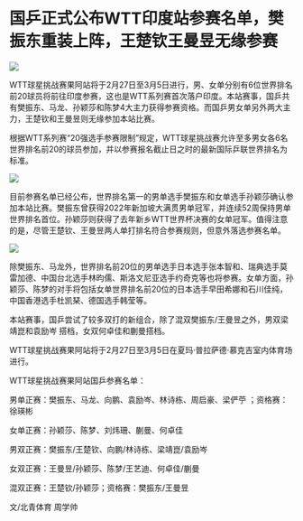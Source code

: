 # 国乒正式公布WTT印度站参赛名单，樊振东重装上阵，王楚钦王曼昱无缘参赛

![](https://inews.gtimg.com/news_bt/OBADLnAzqgiWTr8YhKA17LXUWvq8_nw_LFTbaPI7VRz2gAA/1000)

WTT球星挑战赛果阿站将于2月27日至3月5日进行，男、女单分别有6位世界排名前20球员将前往印度参赛，这也是WTT系列赛首次落户印度。本站赛事，国乒共有樊振东、马龙、孙颖莎和陈梦4大主力获得参赛资格。而国乒男女单另外两大主力，王楚钦和王曼昱则无缘参加本站比赛。

根据WTT系列赛“20强选手参赛限制”规定，WTT球星挑战赛允许至多男女各6名世界排名前20的球员参加，并以参赛报名截止日之时的最新国际乒联世界排名为标准。

![](https://inews.gtimg.com/news_bt/Oo3lJ-8d6Ahv8tGr3VelSGR15h0p5xwQH1p6tscBUdhBoAA/1000)

目前参赛名单已经公布，世界排名第一的男单选手樊振东和女单选手孙颖莎确认参加本站比赛。樊振东曾获得2022年新加坡大满贯男单冠军，并连续52周保持男单世界排名首位。孙颖莎则获得了去年新乡WTT世界杯决赛的女单冠军。值得注意的是，尽管王楚钦、王曼昱两人单打排名符合参赛规则，但意外落选参赛名单。

![](https://inews.gtimg.com/news_bt/OlQinmFMM2r9U7pKu7alevBrquNlM1RFdlNPOhpKeyYLMAA/1000)

除樊振东、马龙外，世界排名前20位的男单选手日本选手张本智和、瑞典选手莫雷加德、中国台北选手林昀儒、斯洛文尼亚选手约奇克等也将参赛。女单方面，孙颖莎、陈梦的对手将包括女单世界排名前20位的日本选手早田希娜和石川佳纯，中国香港选手杜凯琹、德国选手韩莹等。

本站赛事，国乒尝试了较多双打的新组合，除了混双樊振东/王曼昱之外，男双梁靖崑和袁励岑 搭档，女双何卓佳和蒯曼搭档。

WTT球星挑战赛果阿站将于2月27日至3月5日在夏玛·普拉萨德·慕克吉室内体育场进行。

WTT球星挑战赛果阿站国乒参赛名单：

男单正赛：樊振东、马龙、向鹏、袁励岑、林诗栋、周启豪、梁俨苧 ；资格赛：徐瑛彬

女单正赛：孙颖莎、陈梦、刘炜珊、蒯曼、何卓佳

男双正赛：樊振东/王楚钦、向鹏/林诗栋、梁靖崑/袁励岑

女双正赛：王曼昱/孙颖莎、陈梦/王艺迪、何卓佳/蒯曼

混双正赛：王楚钦/孙颖莎；资格赛：樊振东/王曼昱

文/北青体育 周学帅

